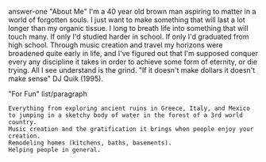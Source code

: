 answer-one
"About Me" 
    I'm a 40 year old brown man aspiring to matter in a world of forgotten souls. I just want to make something that will last a lot longer than my organic tissue. I long to breath life into something that will touch many. If only I'd studied harder in school. If only I'd graduated from high school. Through music creation and travel my horizons were broadened quite early in life, and I've figured out that I'm supposed conquer every any discipline it takes in order to achieve some form of eternity, or die trying. All I see understand is the grind. "If it doesn't make dollars it doesn't make sense" DJ Quik (1995).

"For Fun" list/paragraph

    Everything from exploring ancient ruins in Greece, Italy, and Mexico to jumping in a sketchy body of water in the forest of a 3rd world country. 
    Music creation and the gratification it brings when people enjoy your creation. 
    Remodeling homes (kitchens, baths, basements).
    Helping people in general.
